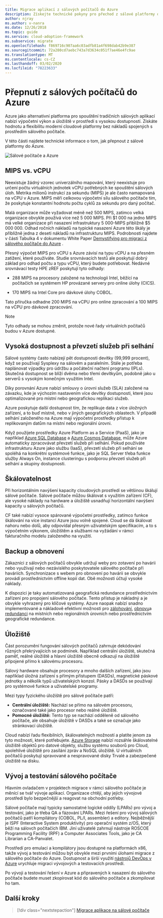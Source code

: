```yaml
---
title: Migrace aplikací z sálových počítačů do Azure
description: Získejte technické pokyny pro přechod z sálové platformy do Azure a úložiště s vysokou dostupností v prostředí Azure s vysokým rozsahem.
author: njray
ms.author: v-nanra
ms.date: 12/26/2018
ms.topic: guide
ms.service: cloud-adoption-framework
ms.subservice: migrate
ms.openlocfilehash: f869716c907aa6c03adfb81a4f698dab42b9e387
ms.sourcegitcommit: 72a280cd7aebc743a7d3634c051f7ae46e4fc9ae
ms.translationtype: MT
ms.contentlocale: cs-CZ
ms.lasthandoff: 03/02/2020
ms.locfileid: "78223633"
---
```

<!-- cspell:ignore njray nanra vCPUs Proliant Sysplex IPLs DASDs LPARs ISPF Panvalet -->

# <a name="make-the-switch-from-mainframes-to-azure"></a>Přepnutí z sálových počítačů do Azure

Azure jako alternativní platforma pro spouštění tradičních sálových aplikací nabízí výpočetní výkon a úložiště v prostředí s vysokou dostupností. Získáte hodnotu a flexibilitu moderní cloudové platformy bez nákladů spojených s prostředím sálového počítače.

V této části najdete technické informace o tom, jak přepnout z sálové platformy do Azure.

![Sálové počítače a Azure](../../_images/mainframe-migration/make-the-switch.png)

## <a name="mips-vs-vcpus"></a>MIPS vs. vCPU

Neexistuje žádný vzorec univerzálního mapování, který neexistuje pro určení počtu virtuálních jednotek vCPU potřebných ke spouštění sálových úloh. Metrika milionů instrukcí za sekundu (MIPS) je ale často namapovaná na vCPU v Azure. MIPS měří celkovou výpočetní sílu sálového počítače tím, že poskytuje konstantní hodnotu počtu cyklů za sekundu pro daný počítač.

Malá organizace může vyžadovat méně než 500 MIPS, zatímco velká organizace obvykle používá více než 5 000 MIPS. Při $1 000 na jedno MIPS má velké organizace při nasazení infrastruktury 5 000-MIPS přibližně $5 000 000. Odhad ročních nákladů na typické nasazení Azure této škály je přibližně jedna z deseti nákladů na infrastrukturu MIPS. Podrobnosti najdete v části Tabulka 4 v dokumentu White Paper [Demystifying pro migraci z sálového počítače do Azure](https://azure.microsoft.com/resources/demystifying-mainframe-to-azure-migration) .

Přesný výpočet MIPS pro vCPU s Azure závisí na typu vCPU a na přesném zatížení, které používáte. Studie srovnávacích testů ale poskytují dobrý základ pro odhad počtu a typu vCPU, který budete potřebovat. Nedávné srovnávací testy HPE zREF poskytují tyto odhady:

- 288 MIPS na procesory založené na technologii Intel, běžící na počítačích se systémem HP provázané servery pro online úlohy (CICS).

- 170 MIPS na Intel Core pro dávkové úlohy COBOL.

Tato příručka odhadne 200 MIPS na vCPU pro online zpracování a 100 MIPS na vCPU pro dávkové zpracování.

> [!NOTE]
> Tyto odhady se mohou změnit, protože nové řady virtuálních počítačů budou v Azure dostupné.

## <a name="high-availability-and-failover"></a>Vysoká dostupnost a převzetí služeb při selhání

Sálové systémy často nabízejí pět dostupnosti devítky (99,999 procent), když se používají Sysplexy na sálovém a paralelním. Stále je potřeba naplánovat výpadky pro údržbu a počáteční načtení programu (IPLs). Skutečná dostupnost se blíží dvěma nebo třemi devítkyům, podobně jako u serverů s vysokým konečným využitím Intel.

Díky porovnání Azure nabízí smlouvy o úrovni služeb (SLA) založené na závazku, kde je výchozím nastavením více devítky dostupnosti, které jsou optimalizované pro místní nebo geografickou replikaci služeb.

Azure poskytuje další dostupnost tím, že replikuje data z více úložných zařízení, a to buď místně, nebo v jiných geografických oblastech. V případě selhání založeného na Azure mají výpočetní prostředky přístup k replikovaným datům na místní nebo regionální úrovni.

Když použijete prostředky Azure Platform as a Service (PaaS), jako je například [Azure SQL Database](https://docs.microsoft.com/azure/sql-database/sql-database-technical-overview) a [Azure Cosmos Database](https://docs.microsoft.com/azure/cosmos-db/introduction), může Azure automaticky zpracovávat převzetí služeb při selhání. Pokud používáte infrastrukturu Azure jako službu (IaaS), převzetí služeb při selhání se spoléhá na konkrétní systémové funkce, jako je SQL Server třeba funkce služby Always On, instance clusteringu s podporou převzetí služeb při selhání a skupiny dostupnosti.

## <a name="scalability"></a>Škálovatelnost

Při horizontálním navýšení kapacity cloudových prostředí se většinou škálují sálové počítače. Sálové počítače můžou škálovat s využitím zařízení (CF), ale vysoké náklady na hardware a úložiště usnadňují horizontální navýšení kapacity u sálových počítačů.

CF také nabízí vysoce spárované výpočetní prostředky, zatímco funkce škálování na více instancí Azure jsou volně spojené. Cloud se dá škálovat nahoru nebo dolů, aby odpovídal přesným uživatelským specifikacím, a to s výpočetním výkonem, úložištěm a službami na vyžádání v rámci fakturačního modelu založeného na využití.

## <a name="backup-and-recovery"></a>Backup a obnovení

Zákazníci z sálových počítačů obvykle udržují weby pro zotavení po havárii nebo využívají nebo nezávislého poskytovatele sálového počítače při haváriích. Synchronizace s webem pro obnovení po havárii se obvykle provádí prostřednictvím offline kopií dat. Obě možnosti účtují vysoké náklady.

K dispozici je taky automatizovaná geografická redundance prostřednictvím zařízení pro propojení sálového počítače. Tento přístup je nákladný a je obvykle vyhrazený pro klíčové systémy. Azure naopak nabízí snadno implementované a nákladově efektivní možnosti pro [zálohování](https://docs.microsoft.com/azure/backup/backup-introduction-to-azure-backup), [obnovu](https://docs.microsoft.com/azure/site-recovery/site-recovery-overview)a [redundanci](https://docs.microsoft.com/azure/storage/common/storage-redundancy) na místních nebo regionálních úrovních nebo prostřednictvím geografické redundance.

## <a name="storage"></a>Úložiště

Část porozumění fungování sálových počítačů zahrnuje dekódování různých překrývajících se podmínek. Například centrální úložiště, skutečná paměť, reálné úložiště a hlavní úložiště obecně odkazují na úložiště připojené přímo k sálovému procesoru.

Sálový hardware obsahuje procesory a mnoho dalších zařízení, jako jsou například úložná zařízení s přímým přístupem (DASDs), magnetické páskové jednotky a několik typů uživatelských konzol. Pásky a DASDs se používají pro systémové funkce a uživatelské programy.

Mezi typy fyzického úložiště pro sálové počítače patří:

- **Centrální úložiště:** Nachází se přímo na sálovém procesoru, označované také jako procesor nebo reálné úložiště.
- **Pomocné úložiště:** Tento typ se nachází odděleně od sálového počítače, ale obsahuje úložiště v DASDs a také se označuje jako stránkovací úložiště.

Cloud nabízí řadu flexibilních, škálovatelných možností a platíte jenom za tyto možnosti, které potřebujete. [Azure Storage](https://docs.microsoft.com/azure/storage/common/storage-introduction) nabízí rozsáhle škálovatelné úložiště objektů pro datové objekty, službu systému souborů pro Cloud, spolehlivé úložiště pro zasílání zpráv a NoSQL úložiště. U virtuálních počítačů poskytují spravované a nespravované disky Trvalé a zabezpečené úložiště na disku.

## <a name="mainframe-development-and-testing"></a>Vývoj a testování sálového počítače

Hlavním ovladačem v projektech migrace v rámci sálového počítače je měnící se tvář vývoje aplikací. Organizace chtějí, aby jejich vývojové prostředí bylo bezpečnější a reagovat na obchodní potřeby.

Sálové počítače mají typicky samostatné logické oddíly (LPARs) pro vývoj a testování, jako je třeba QA a fázování LPARs. Mezi řešení pro vývoj sálových počítačů patří kompilátory (COBOL, PL/I, assembler) a editory. Nejběžnější je ISPF (Interactive System produktivity) pro operační systém z/OS, který běží na sálovch počítačích IBM. Jiní uživatelé zahrnují nástroje ROSCOE Programming Facility (RPF) a Computer Associates Tools, jako je CA Librarian a CA-Panvalet.

Prostředí pro emulaci a kompilátory jsou dostupné na platformách x86, takže vývoj a testování můžou být obvykle mezi prvními úlohami migrace z sálového počítače do Azure. Dostupnost a širší využití [nástrojů DevOps v Azure](https://azure.microsoft.com/solutions/devops) urychluje migraci vývojových a testovacích prostředí.

Po vývoji a testování řešení v Azure a připravených k nasazení do sálového počítače budete muset zkopírovat kód do sálového počítače a zkompilovat ho tam.

## <a name="next-steps"></a>Další kroky

> [!div class="nextstepaction"]
> [Migrace aplikace na sálové počítače](./application-strategies.md)
